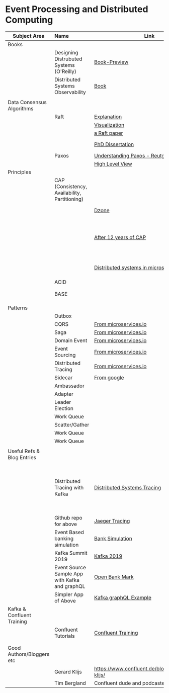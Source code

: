 # Event Processing and Distributed Computing

| Subject Area        | Name           | Link  | Summary|
| ------------- |:-------------| -----| --------|
| Books | | | |
| | Designing Distrubuted Systems (O'Reilly)| [Book-Preview](https://books.google.com.au/books/about/Designing_Distributed_Systems.html?id=6BJNDwAAQBAJ&printsec=frontcover&source=kp_read_button&redir_esc=y#v=onepage&q&f=false)| |
| |  Distributed Systems Observability | [Book](https://www.oreilly.com/library/view/distributed-systems-observability/9781492033431/)|
| | | |
|Data Consensus Algorithms   | | | |
| | Raft | [Explanation](https://raft.github.io/)| |
| |      | [Visualization](http://thesecretlivesofdata.com/ ) ||
| |      | [a Raft paper](https://raft.github.io/raft.pdf)| |
| |      | [PhD Dissertation](https://github.com/ongardie/dissertation#readme)| hard to do here ;-) |
| | Paxos |     [Understanding Paxos - Reutgers](https://www.cs.rutgers.edu/~pxk/417/notes/paxos.html    )| Smart guy|
| |       |     [High Level View](https://understandingpaxos.wordpress.com/    )| Smart guy|
| Principles | | | |
| | CAP (Consistency, Availability, Partitioning)|||
| | | [Dzone](https://dzone.com/articles/understanding-the-cap-theorem) | Nice Dzone article|
| | | [After 12 years of CAP](https://www.infoq.com/articles/cap-twelve-years-later-how-the-rules-have-changed/)|good discussion on latency, newtworks, compensation  etc... |
| | | [Distributed systems in microservices](https://blog.kloia.com/distributed-computing-in-microservices-cap-theorem-253c16017a99)|Pretty comprehensive description|
| | ACID| | |
| | | | |
| | | | |
| | BASE| | |
| | | | |
| | | | |
| | | | |
|Patterns | | | |
| |Outbox | | |
| |CQRS | [From microservices.io](https://microservices.io/patterns/data/cqrs.html)| |
| | Saga| [From microservices.io](https://microservices.io/patterns/data/saga.html)| |
| | Domain Event| [From microservices.io](https://microservices.io/patterns/data/domain-event.html)| |
| | Event Sourcing| [From microservices.io](https://microservices.io/patterns/data/event-sourcing.html)| |
| | Distributed Tracing| [From microservices.io](https://microservices.io/patterns/observability/distributed-tracing.html)| |
| |Sidecar | [From google](https://static.googleusercontent.com/media/research.google.com/en//pubs/archive/45406.pdf)| |
| |Ambassador | | |
| |Adapter | | |
| |Leader Election | | |
| |Work Queue | | |
| |Scatter/Gather | | |
| |Work Queue | | |
| |Work Queue | | |
| | | | 
|Useful Refs & Blog Entries| |
| | Distributed Tracing with Kafka|[Distributed Systems Tracing](https://www.confluent.io/blog/fault-tolerance-distributed-systems-tracing-with-apache-kafka-jaeger) |Very interesting article using a couple of open source components - Jaeger and Open Tracing|
| | Github repo for above|[Jaeger Tracing](https://github.com/burkaa01/jaeger-tracing-kafka-sender)||
| | Event Based banking simulation | [Bank Simulation](https://www.confluent.de/blog/author/gerard-klijs/)| |
| | Kafka Summit 2019 | [Kafka 2019](https://www.confluent.io/blog/category/kafka-summit/)||
| | Event Source Sample App with Kafka and graphQL|[Open Bank Mark](https://github.com/openweb-nl/open-bank-mark)||
| | Simpler App of Above |[Kafka graphQL Example](https://github.com/openweb-nl/open-bank-mark)||
|Kafka & Confluent Training| | | |
| | Confluent Tutorials | [Confluent Training](https://www.confluent.io/blog/announcing-apache-kafka-tutorials)| | 
| | | |
| | | |
|Good Authors/Bloggers etc | | |
| |Gerard Klijs | https://www.confluent.de/blog/author/gerard-klijs/| Cool tracing articles|
| | Tim Bergland| Confluent dude and podcaster||



